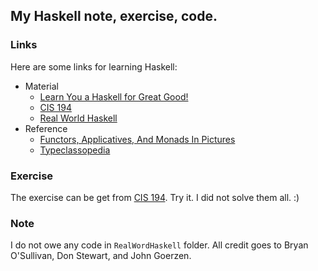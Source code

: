 ## My Haskell note, exercise, code.

### Links

Here are some links for learning Haskell:

- Material
  - [Learn You a Haskell for Great Good!](http://learnyouahaskell.com/chapters)
  - [CIS 194](http://www.seas.upenn.edu/~cis194/spring13/lectures.html)
  - [Real World Haskell](http://book.realworldhaskell.org/read/)
- Reference
  - [Functors, Applicatives, And Monads In Pictures](http://adit.io/posts/2013-04-17-functors,_applicatives,_and_monads_in_pictures.html)
  - [Typeclassopedia](https://wiki.haskell.org/Typeclassopedia)

### Exercise

The exercise can be get from [CIS 194](http://www.seas.upenn.edu/~cis194/spring13/lectures.html). Try it. I did not solve them all. :)

### Note

I do not owe any code in `RealWordHaskell` folder. All credit goes to Bryan O'Sullivan, Don Stewart, and John Goerzen.

